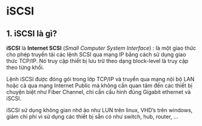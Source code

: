 # iSCSI

## 1. iSCSI là gì?
**iSCSI** là **Internet SCSI** (*Small Computer System Interface*) : là một giao thức cho phép truyền tải các lệnh SCSI qua mạng IP bằng cách sử dụng giao thức TCP/IP. Nó truy cập thiết bị lưu trữ theo dạng block-level là truy cập theo từng khối.

Lệnh iSCSI được đóng gói trong lớp TCP/IP và truyền qua mạng nội bộ LAN hoặc cả qua mạng Internet Public mà không cần quan tâm đến các thiết bị chuyện biệt như Fiber Channel, chỉ cần cấu hình đúng Gigabit ethernet và iSCSI.

iSCSI sử dụng không gian nhớ ảo như LUN trên linux, VHD’s trên windows, giảm chi phí vì sử dụng các thiết bị sẵn có như switch, hub, router, …